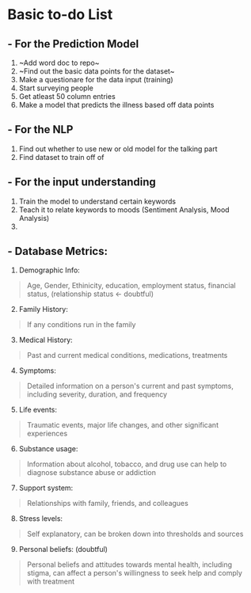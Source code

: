# Basic to-do List
## - For the Prediction Model
1) ~Add word doc to repo~
2) ~Find out the basic data points for the dataset~
3) Make a questionare for the data input (training)
4) Start surveying people
5) Get atleast 50 column entries
6) Make a model that predicts the illness based off data points

## - For the NLP
1) Find out whether to use new or old model for the talking part
2) Find dataset to train off of

## - For the input understanding 
1) Train the model to understand certain keywords
2) Teach it to relate keywords to moods (Sentiment Analysis, Mood Analysis)
3) 


## - Database Metrics:

1) Demographic Info:
> Age, Gender, Ethinicity, education, employment status, financial status, (relationship status <- doubtful)
2) Family History:
> If any conditions run in the family
3) Medical History:
> Past and current medical conditions, medications, treatments
4) Symptoms:
> Detailed information on a person's current and past symptoms, including severity, duration, and frequency
5) Life events:
> Traumatic events, major life changes, and other significant experiences
6) Substance usage:
> Information about alcohol, tobacco, and drug use can help to diagnose substance abuse or addiction
7) Support system:
> Relationships with family, friends, and colleagues
8) Stress levels:
> Self explanatory, can be broken down into thresholds and sources
9) Personal beliefs: (doubtful)
> Personal beliefs and attitudes towards mental health, including stigma, can affect a person's willingness to seek help and comply with treatment
